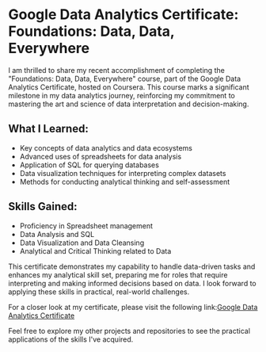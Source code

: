 # Google Data Analytics Certificate: Foundations: Data, Data, Everywhere

I am thrilled to share my recent accomplishment of completing the "Foundations: Data, Data, Everywhere" course, part of the Google Data Analytics Certificate, hosted on Coursera. This course marks a significant milestone in my data analytics journey, reinforcing my commitment to mastering the art and science of data interpretation and decision-making.

## What I Learned:
- Key concepts of data analytics and data ecosystems
- Advanced uses of spreadsheets for data analysis
- Application of SQL for querying databases
- Data visualization techniques for interpreting complex datasets
- Methods for conducting analytical thinking and self-assessment

## Skills Gained:
- Proficiency in Spreadsheet management
- Data Analysis and SQL
- Data Visualization and Data Cleansing
- Analytical and Critical Thinking related to Data

This certificate demonstrates my capability to handle data-driven tasks and enhances my analytical skill set, preparing me for roles that require interpreting and making informed decisions based on data. I look forward to applying these skills in practical, real-world challenges.

For a closer look at my certificate, please visit the following link:[Google Data Analytics Certificate](https://www.coursera.org/account/accomplishments/verify/V667K97NPX88)

Feel free to explore my other projects and repositories to see the practical applications of the skills I've acquired.

